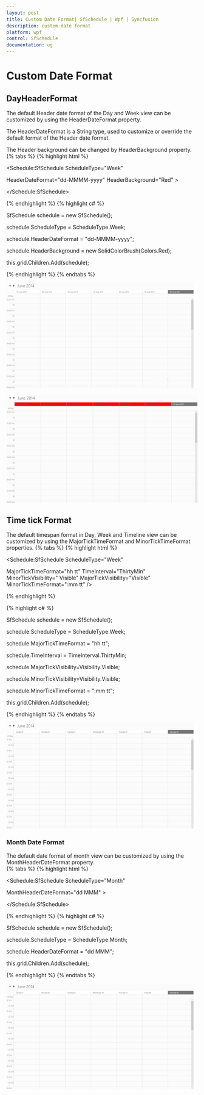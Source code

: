 ```yaml
---
layout: post
title: Custom Date Format| SfSchedule | Wpf | Syncfusion
description: custom date format
platform: wpf
control: SfSchedule
documentation: ug
---
```


# Custom Date Format

## DayHeaderFormat

The default Header date format of the Day and Week view can be customized by using the HeaderDateFormat property. 

The HeaderDateFormat is a String type, used to customize or override the default format of the Header date format.

The Header background can be changed by HeaderBackground property.
{% tabs %}
{% highlight html %}



<Grid Background="White">

<Schedule:SfSchedule  ScheduleType="Week"

HeaderDateFormat="dd-MMMM-yyyy"   HeaderBackground="Red" >

</Schedule:SfSchedule>

</Grid>


{% endhighlight  %}
{% highlight c# %}



SfSchedule schedule = new SfSchedule();

schedule.ScheduleType = ScheduleType.Week;

schedule.HeaderDateFormat = "dd-MMMM-yyyy";

schedule.HeaderBackground = new SolidColorBrush(Colors.Red);

this.grid.Children.Add(schedule);



{% endhighlight  %}
{% endtabs %}


![](Custom-Date-Format_images/Custom-Date-Format_img1.png)





![](Custom-Date-Format_images/Custom-Date-Format_img2.png)





## Time tick Format

The default timespan format in Day, Week and Timeline view can be customized by using the MajorTickTimeFormat and MinorTickTimeFormat properties. 
{% tabs %}
{% highlight html %}





<Grid Background="White"  Name="grid">

<Schedule:SfSchedule  ScheduleType="Week"

MajorTickTimeFormat="hh tt" TimeInterval="ThirtyMin"  MinorTickVisibility=" Visible"  MajorTickVisibility="Visible"       MinorTickTimeFormat=":mm tt" />

</Grid>

{% endhighlight %}

{% highlight c# %}




SfSchedule schedule = new SfSchedule();

schedule.ScheduleType = ScheduleType.Week;

schedule.MajorTickTimeFormat = "hh tt";

schedule.TimeInterval = TimeInterval.ThirtyMin;

schedule.MajorTickVisibility=Visibility.Visible;

schedule.MinorTickVisibility=Visibility.Visible;

schedule.MinorTickTimeFormat = ":mm tt";

this.grid.Children.Add(schedule);



{% endhighlight  %}
{% endtabs %}


![](Custom-Date-Format_images/Custom-Date-Format_img3.png)



### Month Date Format

The default date format of month view can be customized by using the MonthHeaderDateFormat property.                              
{% tabs %}
{% highlight html %}


<Grid Background="White">

<Schedule:SfSchedule  ScheduleType="Month"

MonthHeaderDateFormat="dd MMM" >   

</Schedule:SfSchedule>

</Grid>

{% endhighlight  %}
{% highlight c# %}




SfSchedule schedule = new SfSchedule();

schedule.ScheduleType = ScheduleType.Month;

schedule.HeaderDateFormat = "dd MMM";

this.grid.Children.Add(schedule);


{% endhighlight  %}
{% endtabs %}

![](Custom-Date-Format_images/Custom-Date-Format_img4.png)





